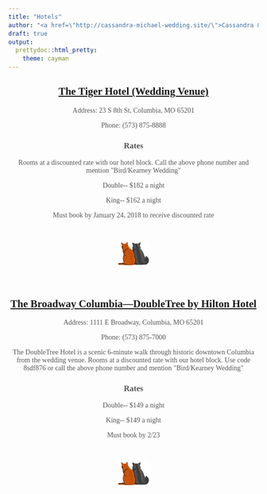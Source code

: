 ```yaml
---
title: "Hotels"
author: "<a href=\"http://cassandra-michael-wedding.site/\">Cassandra & Michael Wedding</a>"
draft: true
output:
  prettydoc::html_pretty:
    theme: cayman
---
```


<style>
.page-header {
background-image: url(img/header2.jpeg) !important;
}
h1, h2, h3, h4, p, ul li, ul {
text-align: center;
color: #555;
}
h1.project-name {
font-size: 2.5em;
margin-top: 10px;
padding-top: 20px;
color: white;
}
h4.author.project-author a {
color: #f3f3f3;
font-size: 1.35em;
}
.main-content h3 {
color: black;
}
ul {
list-style-type: none;
}
p {
max-width: 500px;
margin-left: auto;
margin-right: auto;
}
ul li {
margin-left: -2px;
padding: 5px;
}
html, body {
font-family: Georgia;
}
</style>

## [The Tiger Hotel (Wedding Venue)](http://www.thetigerhotel.com/)
Address: 23 S 8th St, Columbia, MO 65201

Phone: (573) 875-8888

### Rates

Rooms at a discounted rate with our hotel block. Call the above phone number and mention "Bird/Kearney Wedding"

Double-- $182 a night

King-- $162 a night

Must book by January 24, 2018 to receive discounted rate

<br>
<p><img height="50" width="auto" src="img/cats.png" /></p>
<br>

## [The Broadway Columbia—DoubleTree by Hilton Hotel](http://doubletree3.hilton.com/en/hotels/missouri/the-broadway-columbia-a-doubletree-by-hilton-hotel-COUTBDT/index.html)
Address: 1111 E Broadway, Columbia, MO 65201

Phone: (573) 875-7000

The DoubleTree Hotel is a scenic 6-minute walk through historic
downtown Columbia from the wedding venue. Rooms at a discounted rate
with our hotel block. Use code 8sdf876 or call the above phone number
and mention "Bird/Kearney Wedding"

### Rates

Double-- $149 a night

King-- $149 a night

Must book by 2/23

<br>
<p><img height="50" width="auto" src="img/cats.png" /></p>
<br>
